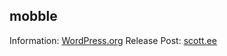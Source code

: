 ## mobble

Information: [WordPress.org](http://wordpress.org/extend/plugins/mobble/)
Release Post: [scott.ee](http://scott.ee/journal/mobble/)

